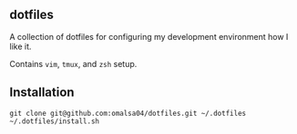 ## dotfiles

A collection of dotfiles for configuring my development environment how I like it.

Contains `vim`, `tmux`, and `zsh` setup.

## Installation

    git clone git@github.com:omalsa04/dotfiles.git ~/.dotfiles
    ~/.dotfiles/install.sh
